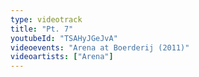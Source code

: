```yaml
---
type: videotrack
title: "Pt. 7"
youtubeId: "TSAHyJGeJvA"
videoevents: "Arena at Boerderij (2011)"
videoartists: ["Arena"]
---
```

